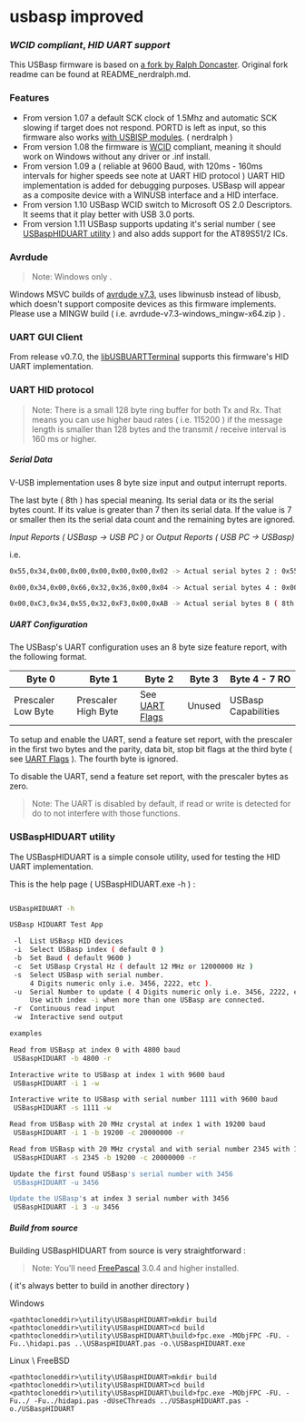 # usbasp improved
### _WCID compliant_, _HID UART support_

This USBasp firmware is based on [a fork by Ralph Doncaster]. Original fork readme can be found at README_nerdralph.md.

### Features
- From version 1.07 a default SCK clock of 1.5Mhz and automatic SCK slowing if target does not respond.  PORTD is left as input, so this firmware also works [with USBISP modules]. ( nerdralph )
- From version 1.08 the firmware is [WCID] compliant, meaning it should work on Windows without any driver or .inf install.
- From version 1.09 a ( reliable at 9600 Baud, with 120ms - 160ms intervals for higher speeds see note at UART HID protocol ) UART HID implementation is added for debugging purposes. USBasp will appear as a composite device with a WINUSB interface and a HID interface.
- From version 1.10 USBasp WCID switch to Microsoft OS 2.0 Descriptors. It seems that it play better with USB 3.0 ports.
- From version 1.11 USBasp supports updating it's serial number ( see [USBaspHIDUART utility] ) and also adds support for the AT89S51/2 ICs.

### Avrdude

> Note: Windows only .

Windows MSVC builds of [avrdude v7.3], uses libwinusb instead of libusb, which doesn't support composite devices as this firmware implements. Please use a MINGW build ( i.e.  avrdude-v7.3-windows_mingw-x64.zip ) .

### UART GUI Client

From release v0.7.0, the [libUSBUARTTerminal] supports this firmware's HID UART implementation.

### UART HID protocol

> Note: There is a small 128 byte ring buffer for both Tx and Rx. That means you can use higher baud rates ( i.e. 115200 ) if the message length is smaller than 128 bytes and the transmit / receive interval is 160 ms or higher.

##### _Serial Data_

V-USB implementation uses 8 byte size input and output interrupt reports.

The last byte ( 8th ) has special meaning. Its serial data or its the serial bytes count. If its value is greater than 7 then its serial data. If the value is 7 or smaller then its the serial data count and the remaining bytes are ignored.

_Input Reports ( USBasp -> USB PC )_ or _Output Reports ( USB PC -> USBasp)_

i.e.

```sh
0x55,0x34,0x00,0x00,0x00,0x00,0x00,0x02 -> Actual serial bytes 2 : 0x55,0x34

0x00,0x34,0x00,0x66,0x32,0x36,0x00,0x04 -> Actual serial bytes 4 : 0x00,0x34,0x00,0x66

0x00,0xC3,0x34,0x55,0x32,0xF3,0x00,0xAB -> Actual serial bytes 8 ( 8th byte > 7 ) : 0x00,0xC3,0x34,0x55,0x32,0xF3,0x00,0xAB
```

##### _UART Configuration_

The USBasp's UART configuration uses an 8 byte size feature report, with the following format.

| Byte 0   | Byte 1 | Byte 2 | Byte 3 | Byte 4 - 7  RO |
| -------- | --------- | -------- | -------- | -------- |
| Prescaler Low Byte | Prescaler High Byte | See [UART Flags] | Unused | USBasp Capabilities |

To setup and enable the UART, send a feature set report, with the prescaler in the first two bytes and the parity, data bit, stop bit flags at the third byte ( see [UART Flags] ). The fourth byte is ignored. 

To disable the UART, send a feature set report, with the prescaler bytes as zero.

> Note: The UART is disabled by default, if read or write is detected for do to not interfere with those functions.

### USBaspHIDUART utility

The USBaspHIDUART is a simple console utility, used for testing the HID UART implementation. 

This is the help page ( USBaspHIDUART.exe -h ) :

```sh

USBaspHIDUART -h

USBasp HIDUART Test App

 -l  List USBasp HID devices
 -i  Select USBasp index ( default 0 )
 -b  Set Baud ( default 9600 )
 -c  Set USBasp Crystal Hz ( default 12 MHz or 12000000 Hz )
 -s  Select USBasp with serial number.
     4 Digits numeric only i.e. 3456, 2222, etc ).
 -u  Serial Number to update ( 4 Digits numeric only i.e. 3456, 2222, etc ).
     Use with index -i when more than one USBasp are connected.
 -r  Continuous read input
 -w  Interactive send output

examples

Read from USBasp at index 0 with 4800 baud
 USBaspHIDUART -b 4800 -r

Interactive write to USBasp at index 1 with 9600 baud
 USBaspHIDUART -i 1 -w

Interactive write to USBasp with serial number 1111 with 9600 baud
 USBaspHIDUART -s 1111 -w

Read from USBasp with 20 MHz crystal at index 1 with 19200 baud
 USBaspHIDUART -i 1 -b 19200 -c 20000000 -r

Read from USBasp with 20 MHz crystal and with serial number 2345 with 19200 baud
 USBaspHIDUART -s 2345 -b 19200 -c 20000000 -r

Update the first found USBasp's serial number with 3456
 USBaspHIDUART -u 3456

Update the USBasp's at index 3 serial number with 3456
 USBaspHIDUART -i 3 -u 3456
```

##### _Build from source_

Building USBaspHIDUART from source is very straightforward :

> Note: You'll need [FreePascal] 3.0.4 and higher installed.

( it's always better to build in another directory )

Windows 

```
<pathtocloneddir>\utility\USBaspHIDUART>mkdir build
<pathtocloneddir>\utility\USBaspHIDUART>cd build
<pathtocloneddir>\utility\USBaspHIDUART\build>fpc.exe -MObjFPC -FU. -Fu..\hidapi.pas ..\USBaspHIDUART.pas -o.\USBaspHIDUART.exe
```

Linux \ FreeBSD 

```
<pathtocloneddir>\utility\USBaspHIDUART>mkdir build
<pathtocloneddir>\utility\USBaspHIDUART>cd build
<pathtocloneddir>\utility\USBaspHIDUART\build>fpc.exe -MObjFPC -FU. -Fu../ -Fu../hidapi.pas -dUseCThreads ../USBaspHIDUART.pas -o./USBaspHIDUART
```


[a fork by Ralph Doncaster]: <https://github.com/nerdralph/usbasp>
[with USBISP modules]: <https://www.sciencetronics.com/greenphotons/?p=938>
[WCID]: <https://github.com/pbatard/libwdi/wiki/WCID-Devices>
[MSYS2]: <https://www.msys2.org/>
[avr8-gnu-toolchain (3.6.2.17778)]: <https://www.microchip.com/en-us/tools-resources/develop/microchip-studio/gcc-compilers>
[UART Flags]: <https://github.com/dioannidis/usbasp/blob/167bf1c785b353cba206a0dbcc7d322f7f49d0b9/firmware/usbasp.h#L76)>
[avrdude v7.3]: <https://github.com/mcuee/avrdude/releases/tag/v7.3>
[avrdudes/avrdude]: <https://github.com/avrdudes/avrdude>
[libUSBUARTTerminal]: <https://github.com/dioannidis/libUSBUARTTerminal>
[USBaspHIDUART utility]: <https://github.com/dioannidis/usbasp#usbasphiduart-utility>
[FreePascal]: <https://www.freepascal.org/>
